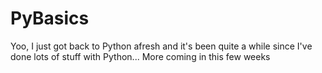 # PyBasics

Yoo, I just got back to Python afresh and it's been quite a while since I've done lots of stuff with Python... More coming in this few weeks